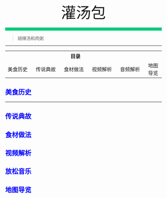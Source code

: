 <div align="center">
    <font face="黑体" size="8">灌汤包</font>
</div></br>
<div style="background-color: #00CA79;height: 10px"></div>

>胡辣汤和肉粥
---
<table style="border:none;">
    <tr>
        <th colspan="5"style="border:none;width: 850px">
            目录
        </th>
    </tr>
    <tr style="width: 500px; border:none;">
        <td style="border:none">
        美食历史
        </td>
        <td style="border:none">
        传说典故
        </td>
        <td style="border:none">
        食材做法
        </td>
        <td style="border:none">
        视频解析
        </td>
        <td style="border:none">
        音频解析
        </td>
        <td style="border:none">
        地图导览
        </td>
    </tr>
</table>

## <font color="blue">美食历史</font>

---
## <font color="blue">传说典故</font>
## <font color="blue">食材做法</font>
## <font color="blue">视频解析</font>
## <font color="blue">放松音乐</font>
## <font color="blue">地图导览</font>